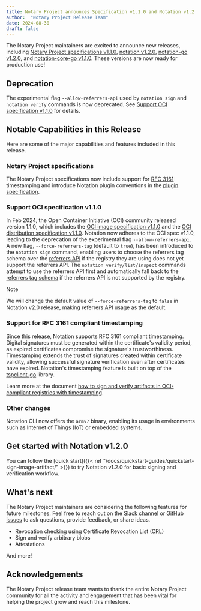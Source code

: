 ```yaml
---
title: Notary Project announces Specification v1.1.0 and Notation v1.2.0!
author:  "Notary Project Release Team"
date: 2024-08-30
draft: false
---
```


The Notary Project maintainers are excited to announce new releases, including [Notary Project specifications v1.1.0](https://github.com/notaryproject/specifications/releases/tag/v1.1.0), [notation v1.2.0](https://github.com/notaryproject/notation/releases/tag/v1.2.0), [notation-go v1.2.0](https://github.com/notaryproject/notation-go/releases/tag/v1.1.0), and [notation-core-go v1.1.0](https://github.com/notaryproject/notation-core-go/releases/tag/v1.1.0). These versions are now ready for production use!

## Deprecation

The experimental flag `--allow-referrers-api` used by `notation sign` and `notation verify` commands is now deprecated. See [Support OCI specification v1.1.0](#support-oci-specification-v110) for details.

## Notable Capabilities in this Release

Here are some of the major capabilities and features included in this release.

### Notary Project specifications

The Notary Project specifications now include support for [RFC 3161](https://www.rfc-editor.org/rfc/rfc3161) timestamping and introduce Notation plugin conventions in the [plugin specification](https://github.com/notaryproject/specifications/blob/v1.1.0/specs/plugin-extensibility.md).

### Support OCI specification v1.1.0

In Feb 2024, the Open Container Initiative (OCI) community released version 1.1.0, which includes the [OCI image specification v1.1.0](https://github.com/opencontainers/image-spec/releases/tag/v1.1.0) and the [OCI distribution specification v1.1.0](https://github.com/opencontainers/distribution-spec/releases/tag/v1.1.0). Notation now adheres to the OCI spec v1.1.0, leading to the deprecation of the experimental flag `--allow-referrers-api`. A new flag, `--force-referrers-tag` (default to `true`), has been introduced to the `notation sign` command, enabling users to choose the referrers tag schema over the [referrers API](https://github.com/opencontainers/distribution-spec/blob/v1.1.0/spec.md#enabling-the-referrers-api) if the registry they are using does not yet support the referrers API. The `notation verify/list/inspect` commands attempt to use the referrers API first and automatically fall back to the [referrers tag schema](https://github.com/opencontainers/distribution-spec/blob/v1.1.0/spec.md#referrers-tag-schema) if the referrers API is not supported by the registry.

> [!NOTE]
> We will change the default value of `--force-referrers-tag` to `false` in Notation v2.0 release, making referrers API usage as the default.

### Support for RFC 3161 compliant timestamping

Since this release, Notation supports RFC 3161 compliant timestamping. Digital signatures must be generated within the certificate's validity period, as expired certificates compromise the signature's trustworthiness. Timestamping extends the trust of signatures created within certificate validity, allowing successful signature verification even after certificates have expired. Notation's timestamping feature is built on top of the [tspclient-go](https://github.com/notaryproject/tspclient-go) library.

Learn more at the document [how to sign and verify artifacts in OCI-compliant registries with timestamping](/docs/user-guides/how-to/timestamping.md).

### Other changes

Notation CLI now offers the `armv7` binary, enabling its usage in environments such as Internet of Things (IoT) or embedded systems.

## Get started with Notation v1.2.0

You can follow the [quick start]({{< ref "/docs/quickstart-guides/quickstart-sign-image-artifact/" >}}) to try Notation v1.2.0 for basic signing and verification workflow.

## What's next

The Notary Project maintainers are considering the following features for future milestones. Feel free to reach out on the [Slack channel](https://app.slack.com/client/T08PSQ7BQ/CQUH8U287/) or [GitHub issues](https://github.com/notaryproject/notation/issues) to ask questions, provide feedback, or share ideas.

- Revocation checking using Certificate Revocation List (CRL)
- Sign and verify arbitrary blobs
- Attestations

And more!

## Acknowledgements

The Notary Project release team wants to thank the entire Notary Project community for all the activity and engagement that has been vital for helping the project grow and reach this milestone.
